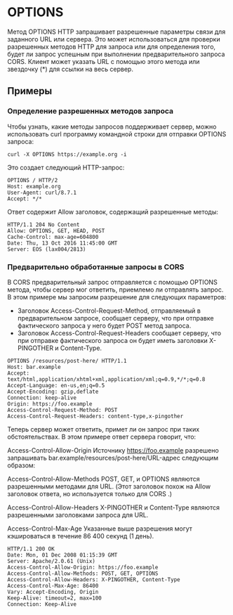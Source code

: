 # OPTIONS

Метод OPTIONS HTTP запрашивает разрешенные параметры связи для заданного URL или сервера.
Это может использоваться для проверки разрешенных методов HTTP для запроса или для определения того,
будет ли запрос успешным при выполнении предварительного запроса CORS. Клиент может указать URL с помощью этого метода
или звездочку (*) для ссылки на весь сервер.

## Примеры

### Определение разрешенных методов запроса

Чтобы узнать, какие методы запросов поддерживает сервер, можно использовать curl программу командной строки для отправки
OPTIONS запроса:

```
curl -X OPTIONS https://example.org -i
```

Это создает следующий HTTP-запрос:

```
OPTIONS / HTTP/2
Host: example.org
User-Agent: curl/8.7.1
Accept: */*
```

Ответ содержит Allow заголовок, содержащий разрешенные методы:

```
HTTP/1.1 204 No Content
Allow: OPTIONS, GET, HEAD, POST
Cache-Control: max-age=604800
Date: Thu, 13 Oct 2016 11:45:00 GMT
Server: EOS (lax004/2813)
```

### Предварительно обработанные запросы в CORS

В CORS предварительный запрос отправляется с помощью OPTIONS метода, чтобы сервер мог ответить, приемлемо ли отправлять
запрос. В этом примере мы запросим разрешение для следующих параметров:

* Заголовок Access-Control-Request-Method, отправляемый в предварительном запросе, сообщает серверу, что при отправке
  фактического запроса у него будет POST метод запроса.
* Заголовок Access-Control-Request-Headers сообщает серверу, что при отправке фактического запроса он будет иметь
  заголовки X-PINGOTHER и Content-Type.

```
OPTIONS /resources/post-here/ HTTP/1.1
Host: bar.example
Accept: text/html,application/xhtml+xml,application/xml;q=0.9,*/*;q=0.8
Accept-Language: en-us,en;q=0.5
Accept-Encoding: gzip,deflate
Connection: keep-alive
Origin: https://foo.example
Access-Control-Request-Method: POST
Access-Control-Request-Headers: content-type,x-pingother
```

Теперь сервер может ответить, примет ли он запрос при таких обстоятельствах. В этом примере ответ сервера говорит, что:

Access-Control-Allow-Origin
Источнику https://foo.example разрешено запрашивать bar.example/resources/post-here/URL-адрес следующим образом:

Access-Control-Allow-Methods
POST, GET, и OPTIONS являются разрешенными методами для URL. (Этот заголовок похож на Allow заголовок ответа, но
используется только для CORS .)

Access-Control-Allow-Headers
X-PINGOTHER и Content-Type являются разрешенными заголовками запроса для URL.

Access-Control-Max-Age
Указанные выше разрешения могут кэшироваться в течение 86 400 секунд (1 день).

```
HTTP/1.1 200 OK
Date: Mon, 01 Dec 2008 01:15:39 GMT
Server: Apache/2.0.61 (Unix)
Access-Control-Allow-Origin: https://foo.example
Access-Control-Allow-Methods: POST, GET, OPTIONS
Access-Control-Allow-Headers: X-PINGOTHER, Content-Type
Access-Control-Max-Age: 86400
Vary: Accept-Encoding, Origin
Keep-Alive: timeout=2, max=100
Connection: Keep-Alive
```
